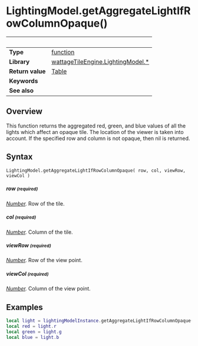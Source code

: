 # LightingModel.getAggregateLightIfRowColumnOpaque()

|                      | &nbsp;
| -------------------- | ---------------------------------------------------------------
| __Type__             | [function](http://docs.coronalabs.com/api/type/Function.html)
| __Library__          | [wattageTileEngine.LightingModel.*](type_lightingModel.markdown)
| __Return value__     | [Table](http://docs.coronalabs.com/api/type/Table.html)
| __Keywords__         |
| __See also__         |


## Overview

This function returns the aggregated red, green, and blue values of all
the lights which affect an opaque tile.  The location of the viewer is
taken into account.  If the specified row and column is not opaque, then
nil is returned.


## Syntax

	LightingModel.getAggregateLightIfRowColumnOpaque( row, col, viewRow, viewCol )

##### row <small>(required)</small>
_[Number](https://docs.coronalabs.com/api/type/Number.html)._
Row of the tile.

##### col <small>(required)</small>
_[Number](https://docs.coronalabs.com/api/type/Number.html)._
Column of the tile.

##### viewRow <small>(required)</small>
_[Number](https://docs.coronalabs.com/api/type/Number.html)._
Row of the view point.

##### viewCol <small>(required)</small>
_[Number](https://docs.coronalabs.com/api/type/Number.html)._
Column of the view point.


## Examples

``````lua
local light = lightingModelInstance.getAggregateLightIfRowColumnOpaque(10, 15, 12, 17)
local red = light.r
local green = light.g
local blue = light.b
``````
